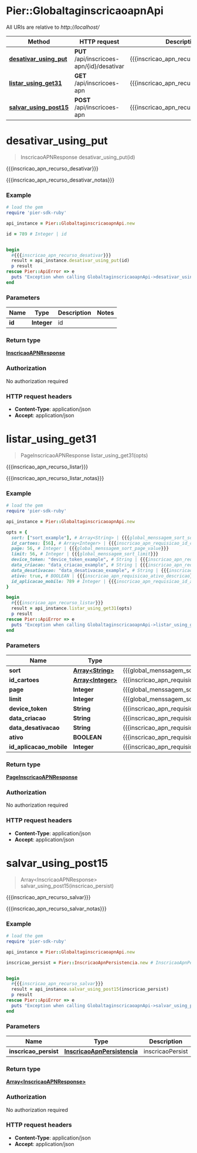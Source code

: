 # Pier::GlobaltaginscricaoapnApi

All URIs are relative to *http://localhost/*

Method | HTTP request | Description
------------- | ------------- | -------------
[**desativar_using_put**](GlobaltaginscricaoapnApi.md#desativar_using_put) | **PUT** /api/inscricoes-apn/{id}/desativar | {{{inscricao_apn_recurso_desativar}}}
[**listar_using_get31**](GlobaltaginscricaoapnApi.md#listar_using_get31) | **GET** /api/inscricoes-apn | {{{inscricao_apn_recurso_listar}}}
[**salvar_using_post15**](GlobaltaginscricaoapnApi.md#salvar_using_post15) | **POST** /api/inscricoes-apn | {{{inscricao_apn_recurso_salvar}}}


# **desativar_using_put**
> InscricaoAPNResponse desativar_using_put(id)

{{{inscricao_apn_recurso_desativar}}}

{{{inscricao_apn_recurso_desativar_notas}}}

### Example
```ruby
# load the gem
require 'pier-sdk-ruby'

api_instance = Pier::GlobaltaginscricaoapnApi.new

id = 789 # Integer | id


begin
  #{{{inscricao_apn_recurso_desativar}}}
  result = api_instance.desativar_using_put(id)
  p result
rescue Pier::ApiError => e
  puts "Exception when calling GlobaltaginscricaoapnApi->desativar_using_put: #{e}"
end
```

### Parameters

Name | Type | Description  | Notes
------------- | ------------- | ------------- | -------------
 **id** | **Integer**| id | 

### Return type

[**InscricaoAPNResponse**](InscricaoAPNResponse.md)

### Authorization

No authorization required

### HTTP request headers

 - **Content-Type**: application/json
 - **Accept**: application/json



# **listar_using_get31**
> PageInscricaoAPNResponse listar_using_get31(opts)

{{{inscricao_apn_recurso_listar}}}

{{{inscricao_apn_recurso_listar_notas}}}

### Example
```ruby
# load the gem
require 'pier-sdk-ruby'

api_instance = Pier::GlobaltaginscricaoapnApi.new

opts = { 
  sort: ["sort_example"], # Array<String> | {{{global_menssagem_sort_sort}}}
  id_cartoes: [56], # Array<Integer> | {{{inscricao_apn_requisicao_id_cartoes_descricao}}}
  page: 56, # Integer | {{{global_menssagem_sort_page_value}}}
  limit: 56, # Integer | {{{global_menssagem_sort_limit}}}
  device_token: "device_token_example", # String | {{{inscricao_apn_requisicao_device_token_descricao}}}
  data_criacao: "data_criacao_example", # String | {{{inscricao_apn_requisicao_data_criacao_descricao}}}
  data_desativacao: "data_desativacao_example", # String | {{{inscricao_apn_requisicao_data_desativacao_descricao}}}
  ativo: true, # BOOLEAN | {{{inscricao_apn_requisicao_ativo_descricao}}}
  id_aplicacao_mobile: 789 # Integer | {{{inscricao_apn_requisicao_id_aplicacao_mobile_descricao}}}
}

begin
  #{{{inscricao_apn_recurso_listar}}}
  result = api_instance.listar_using_get31(opts)
  p result
rescue Pier::ApiError => e
  puts "Exception when calling GlobaltaginscricaoapnApi->listar_using_get31: #{e}"
end
```

### Parameters

Name | Type | Description  | Notes
------------- | ------------- | ------------- | -------------
 **sort** | [**Array&lt;String&gt;**](String.md)| {{{global_menssagem_sort_sort}}} | [optional] 
 **id_cartoes** | [**Array&lt;Integer&gt;**](Integer.md)| {{{inscricao_apn_requisicao_id_cartoes_descricao}}} | [optional] 
 **page** | **Integer**| {{{global_menssagem_sort_page_value}}} | [optional] 
 **limit** | **Integer**| {{{global_menssagem_sort_limit}}} | [optional] 
 **device_token** | **String**| {{{inscricao_apn_requisicao_device_token_descricao}}} | [optional] 
 **data_criacao** | **String**| {{{inscricao_apn_requisicao_data_criacao_descricao}}} | [optional] 
 **data_desativacao** | **String**| {{{inscricao_apn_requisicao_data_desativacao_descricao}}} | [optional] 
 **ativo** | **BOOLEAN**| {{{inscricao_apn_requisicao_ativo_descricao}}} | [optional] 
 **id_aplicacao_mobile** | **Integer**| {{{inscricao_apn_requisicao_id_aplicacao_mobile_descricao}}} | [optional] 

### Return type

[**PageInscricaoAPNResponse**](PageInscricaoAPNResponse.md)

### Authorization

No authorization required

### HTTP request headers

 - **Content-Type**: application/json
 - **Accept**: application/json



# **salvar_using_post15**
> Array&lt;InscricaoAPNResponse&gt; salvar_using_post15(inscricao_persist)

{{{inscricao_apn_recurso_salvar}}}

{{{inscricao_apn_recurso_salvar_notas}}}

### Example
```ruby
# load the gem
require 'pier-sdk-ruby'

api_instance = Pier::GlobaltaginscricaoapnApi.new

inscricao_persist = Pier::InscricaoApnPersistencia.new # InscricaoApnPersistencia | inscricaoPersist


begin
  #{{{inscricao_apn_recurso_salvar}}}
  result = api_instance.salvar_using_post15(inscricao_persist)
  p result
rescue Pier::ApiError => e
  puts "Exception when calling GlobaltaginscricaoapnApi->salvar_using_post15: #{e}"
end
```

### Parameters

Name | Type | Description  | Notes
------------- | ------------- | ------------- | -------------
 **inscricao_persist** | [**InscricaoApnPersistencia**](InscricaoApnPersistencia.md)| inscricaoPersist | 

### Return type

[**Array&lt;InscricaoAPNResponse&gt;**](InscricaoAPNResponse.md)

### Authorization

No authorization required

### HTTP request headers

 - **Content-Type**: application/json
 - **Accept**: application/json



